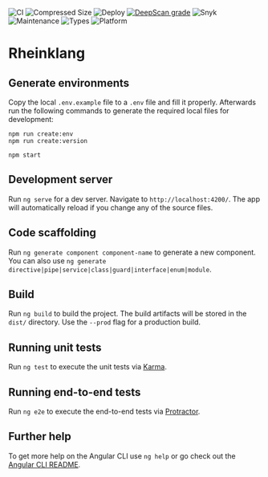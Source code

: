![CI](https://github.com/rheinklang/web/workflows/CI/badge.svg?branch=master) ![Compressed Size](https://github.com/rheinklang/web/workflows/Compressed%20Size/badge.svg) ![Deploy](https://github.com/rheinklang/web/workflows/Deploy/badge.svg?branch=master) [![DeepScan grade](https://deepscan.io/api/teams/7556/projects/9651/branches/128190/badge/grade.svg)](https://deepscan.io/dashboard#view=project&tid=7556&pid=9651&bid=128190) ![Snyk](https://img.shields.io/snyk/vulnerabilities/github/rheinklang/web) ![Maintenance](https://img.shields.io/maintenance/yes/2020) ![Types](https://img.shields.io/badge/types-TypeScript-blue) ![Platform](https://img.shields.io/badge/platform-Angular-red)

# Rheinklang

## Generate environments

Copy the local `.env.example` file to a `.env` file and fill it properly. Afterwards run the following commands to generate the required local files for development:

```
npm run create:env
npm run create:version

npm start
```

## Development server

Run `ng serve` for a dev server. Navigate to `http://localhost:4200/`. The app will automatically reload if you change any of the source files.

## Code scaffolding

Run `ng generate component component-name` to generate a new component. You can also use `ng generate directive|pipe|service|class|guard|interface|enum|module`.

## Build

Run `ng build` to build the project. The build artifacts will be stored in the `dist/` directory. Use the `--prod` flag for a production build.

## Running unit tests

Run `ng test` to execute the unit tests via [Karma](https://karma-runner.github.io).

## Running end-to-end tests

Run `ng e2e` to execute the end-to-end tests via [Protractor](http://www.protractortest.org/).

## Further help

To get more help on the Angular CLI use `ng help` or go check out the [Angular CLI README](https://github.com/angular/angular-cli/blob/master/README.md).
